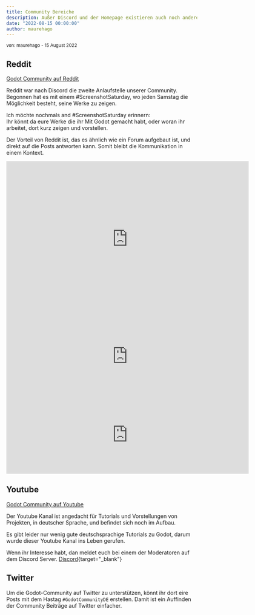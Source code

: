 ```yaml
---
title: Community Bereiche
description: Außer Discord und der Homepage existieren auch noch andere Medien in denen unsere Community vertreten ist.
date: "2022-08-15 00:00:00"
author: maurehago
---
```


<sup>von: maurehago - 15 August 2022</sup>

## Reddit
[Godot Community auf Reddit](https://www.reddit.com/r/GodotCommunityDE/)

Reddit war nach Discord die zweite Anlaufstelle unserer Community.
Begonnen hat es mit einem #ScreenshotSaturday, wo jeden Samstag die Möglichkeit besteht, seine Werke zu zeigen.

Ich möchte nochmals and #ScreenshotSaturday erinnern:  
Ihr könnt da eure Werke die ihr Mit Godot gemacht habt, oder woran ihr arbeitet, dort kurz zeigen und vorstellen.

Der Vorteil von Reddit ist, das es ähnlich wie ein Forum aufgebaut ist, und direkt auf die Posts antworten kann.
Somit bleibt die Kommunikation in einem Kontext.

<iframe id="reddit-embed" src="https://www.redditmedia.com/r/GodotCommunityDE/comments/tsf6e2/habe_ein_wenig_mit_godot_4_rumgespielt_d/?ref_source=embed&amp;ref=share&amp;embed=true" sandbox="allow-scripts allow-same-origin allow-popups" style="border: none;" height="410" width="640" scrolling="no"></iframe>

<iframe id="reddit-embed" src="https://www.redditmedia.com/r/GodotCommunityDE/comments/v2k2ll/tutorial_websocketmultiplayer_mit_godot/?ref_source=embed&amp;ref=share&amp;embed=true" sandbox="allow-scripts allow-same-origin allow-popups" style="border: none;" height="207" width="640" scrolling="no"></iframe>

<iframe id="reddit-embed" src="https://www.redditmedia.com/r/GodotCommunityDE/comments/qe39u3/lowmaterial_design_test_mit_mulimeshes/?ref_source=embed&amp;ref=share&amp;embed=true" sandbox="allow-scripts allow-same-origin allow-popups" style="border: none;" height="207" width="640" scrolling="no"></iframe>


## Youtube
[Godot Community auf Youtube](https://www.youtube.com/channel/UCB67N-SEJkfbJ1OoSkkaWvw)

Der Youtube Kanal ist angedacht für Tutorials und Vorstellungen von Projekten, in deutscher Sprache,
und befindet sich noch im Aufbau.

Es gibt leider nur wenig gute deutschsprachige Tutorials zu Godot, darum wurde dieser Youtube Kanal ins Leben gerufen.

Wenn ihr Interesse habt, dan meldet euch bei einem der Moderatoren auf dem Discord Server.
[Discord](https://discord.gg/fJqxPZQ){target="_blank"}

## Twitter
Um die Godot-Community auf Twitter zu unterstützen, könnt ihr dort eire Posts mit dem Hastag `#GodotCommunityDE` erstellen.
Damit ist ein Auffinden der Community Beiträge auf Twitter einfacher.
